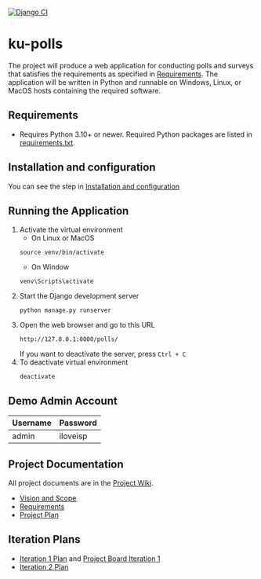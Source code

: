 [![Django CI](https://github.com/KikyoBRV/ku-polls/actions/workflows/django.yml/badge.svg)](https://github.com/KikyoBRV/ku-polls/blob/main/.github/workflows/django.yml)

# ku-polls
The project will produce a web application for conducting polls and surveys that satisfies the requirements as specified in [Requirements](https://github.com/KikyoBRV/ku-polls/wiki/Requirements). The application will be written in Python and runnable on Windows, Linux, or MacOS hosts containing the required software.

## Requirements
* Requires Python 3.10+ or newer. Required Python packages are listed in [requirements.txt](https://github.com/KikyoBRV/ku-polls/blob/main/requirements.txt).

## Installation and configuration
You can see the step in [Installation and configuration](../../wiki/Installation-and-configuration)

## Running the Application
1. Activate the virtual environment
   * On Linux or MacOS
   ```
   source venv/bin/activate
   ```
   * On Window
   ```
   venv\Scripts\activate
   ```
2. Start the Django development server
   ```
   python manage.py runserver
   ```
3. Open the web browser and go to this URL
   ```
   http://127.0.0.1:8000/polls/
   ```
   If you want to deactivate the server, press `Ctrl + C`
4. To deactivate virtual environment
   ```
   deactivate
   ```

## Demo Admin Account
| Username | Password  |
|----------|-----------|
| admin    | iloveisp |

## Project Documentation
All project documents are in the [Project Wiki](../../wiki/Home).
* [Vision and Scope](../../wiki/Vision-and-Scope)
* [Requirements](../../wiki/Requirements)
* [Project Plan](../../wiki/Project-Plan)

## Iteration Plans
* [Iteration 1 Plan](../../wiki/Iteration-1-Plan) and [Project Board Iteration 1](../../projects/1)
* [Iteration 2 Plan](../../wiki/Iteration-2-Plan)
